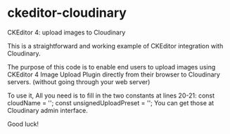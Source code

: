 # ckeditor-cloudinary
CKEditor 4: upload images to Cloudinary

This is a straightforward and working example of CKEditor integration with Cloudinary.

The purpose of this code is to enable end users to upload images using CKEditor 4 Image Upload Plugin directly from their browser to Cloudinary servers. (without going through your web server)

To use it, All you need is to fill in the two constants at lines 20-21:
    const cloudName = '<Your cloudName>';
		const unsignedUploadPreset = '<Your unsignedUploadPreset>';
 You can get those at Cloudinary admin interface.
  
  Good luck!
